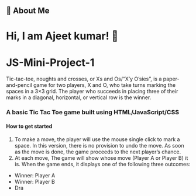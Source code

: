 ## 🚀 About Me

# Hi, I am Ajeet kumar! 👋


# JS-Mini-Project-1
Tic-tac-toe, noughts and crosses, or Xs and Os/“X’y O’sies”, is a paper-and-pencil game for two players, X and O, who take turns marking the spaces in a 3×3 grid. The player who succeeds in placing three of their marks in a diagonal, horizontal, or vertical row is the winner.
  
  ### A basic Tic Tac Toe game built using HTML/JavaScript/CSS
  
 #### How to get started
1. To make a move, the player will use the mouse single click to mark a space. In this version, there is no provision to undo the move. As soon as the move is done, the game proceeds to the next player’s chance.
2. At each move, The game will show whose move (Player A or Player B) it is. When the game ends, it displays one of the following three outcomes:

* Winner: Player A
* Winner: Player B
* Dra
 


